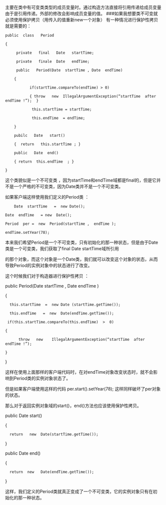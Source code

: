 主要在类中有可变类类型的成员变量时。通过构造方法直接将引用传递给成员变量
由于是引用传递。外部的修改会影响成员变量的值。
###如果我想要类不可变就必须使用保护拷贝（用传入的值重新new一个对象）
有一种情况进行保护性拷贝就是需要的：

    public  class   Period

    {

         private   final   Date   startTime;

         private   finale  Date   endTime;

         public   Period(Date  startTime , Date  endTime)

        {

               if(startTime.compareTo(endTime) > 0)

               { throw   new  IllegalArgumentException(“startTime  after  endTime !”);  }

                this.startTime = startTime;

                this.endTime  = endTime;

        }

        pubilc   Date   start()

        {  return   this.startTime ; }

        public   Date  end()

        { return  this.endTime  ; }

    }

这个类貌似是一个不可变类 ，因为startTime和endTime域都是final的，但是它并不是一个严格的不可变类，因为Date类并不是一个不可变类。

如果客户端这样使用我们定义的Period类 ：

        Date  startTime   =  new Date();

    Date  endTime   = new  Date();

    Period  per =  new  Period(startTime ,  endTime );

    endTime.setYear(78);

本来我们希望Period是一个不可变类，只有初始化的那一种状态，但是由于Date类是一个可变类，我们获取了final  Date  startTime域所引用

的那个对象，而这个对象是一个Date类，我们就可以改变这个对象的状态，从而导致Period的实例对象中的状态进行了改变。

这个时候我们对于构造器进行保护性拷贝 ：

public   Period(Date   startTime , Date  endTime )

{

      this.startTime  =  new Date (startTime.getTime());

      this.endTime   =  new  Date(endTime.getTime());

     if(this.startTime.compareTo(this.endTime)  >  0)

    { 

          throw   new    IllegalArgumentException(“startTime  after   endTime !”);

    }

}

这样在使用上面那样的客户端代码时，在对endTime对象改变状态时，就不会影响到Period类的实例对象状态了。

但是如果客户端使用这样的代码   per.start().setYear(78);   这样同样破坏了per对象的状态。

那么对于返回实例对象域的start()，end()方法也应该使用保护性拷贝。

public  Date   start()

{

      return   new  Date(startTime.getTime());

}

public  Date  end()

{

      return  new   Date(endTime.getTime());

}

这样，我们定义的Period类就真正变成了一个不可变类，它的实例对象只有在初始化的那一种状态。
